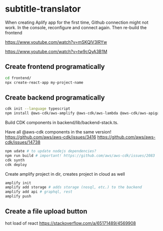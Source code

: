 # subtitle-translator

When creating Aplify app for the first time, Github connection might not work. In the console, reconfigure and connect again. Then re-build the frontend

https://www.youtube.com/watch?v=mSKQlV3lRYw

https://www.youtube.com/watch?v=tw9cQyA3B1M

## Create frontend programatically

```bash
cd frontend/
npx create-react-app my-project-name
```

## Create backend programatically

```bash
cdk init --language typescript
npm install @aws-cdk/aws-amplify @aws-cdk/aws-lambda @aws-cdk/aws-apigateway 
```

Build CDK components in backend/lib/backend-stack.ts.

Have all @aws-cdk components in the same version!
https://github.com/aws/aws-cdk/issues/3416
https://github.com/aws/aws-cdk/issues/14738


```bash
npm udate # to update nodejs dependencies?
npm run build # important! https://github.com/aws/aws-cdk/issues/2083
cdk synth
cdk deploy
```

Create amplify project in dir, creates project in cloud as well

```bash
amplify init
amplify add storage # adds storage (nosql, etc.) to the backend
amplify add api # graphql, rest
amplify push
```

## Create a file upload button

hot load of react https://stackoverflow.com/a/65171489/4569908
